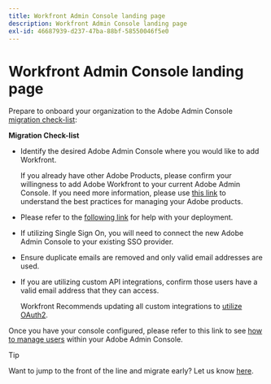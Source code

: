 ```yaml
---
title: Workfront Admin Console landing page
description: Workfront Admin Console landing page
exl-id: 46687939-d237-47ba-88bf-58550046f5e0
---
```

# Workfront Admin Console landing page

Prepare to onboard your organization to the Adobe Admin Console [migration check-list](https://experienceleague.adobe.com/docs/workfront/using/administration-and-setup/admin-in-admin-console/prep-for-admin-console.html): 

**Migration Check-list**

* Identify the desired Adobe Admin Console where you would like to add Workfront. 

  If you already have other Adobe Products, please confirm your willingness to add Adobe Workfront to your current Adobe Admin Console. If you need more information, please use [this link](https://helpx.adobe.com/enterprise/using/admin-console.html) to understand the best practices for managing your Adobe products. 

* Please refer to the [following link](https://helpx.adobe.com/enterprise/using/deployment-planning.html) for help with your deployment.
* If utilizing Single Sign On, you will need to connect the new Adobe Admin Console to your existing SSO provider.
* Ensure duplicate emails are removed and only valid email addresses are used.
* If you are utilizing custom API integrations, confirm those users have a valid email address that they can access.

  Workfront Recommends updating all custom integrations to [utilize OAuth2](https://experienceleague.adobe.com/docs/workfront/using/administration-and-setup/configure-integrations/create-oauth-application.html).

Once you have your console configured, please refer to this link to see [how to manage users](https://experienceleague.adobe.com/docs/workfront/using/administration-and-setup/add-users/create-manage-users/admin-console.html) within your Adobe Admin Console.

>[!TIP]
>
>Want to jump to the front of the line and migrate early? Let us know [here](https://workfront.az1.qualtrics.com/jfe/form/SV_9T5LuHf05JUOPAi).